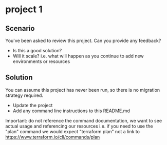 # project 1

## Scenario

You've been asked to review this project. Can you provide any feedback?

- Is this a good solution?
- Will it scale? i.e. what will happen as you continue to add new environments or resources

## Solution

You can assume this project has never been run, so there is no migration strategy required.

- Update the project
- Add any command line instructions to this README.md

Important: do not reference the command documentation, we want to see actual usage and referencing our resources i.e. if you need to use the "plan" command we would expect "terraform plan" not a link to https://www.terraform.io/cli/commands/plan
